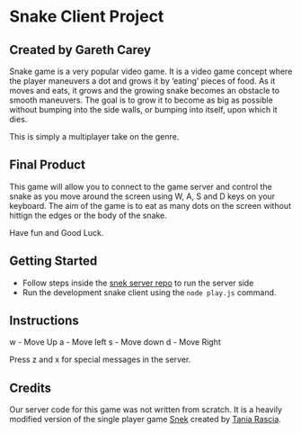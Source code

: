 # Snake Client Project

## Created by Gareth Carey

Snake game is a very popular video game. It is a video game concept where the player maneuvers a dot and grows it by ‘eating’ pieces of food. As it moves and eats, it grows and the growing snake becomes an obstacle to smooth maneuvers. The goal is to grow it to become as big as possible without bumping into the side walls, or bumping into itself, upon which it dies.

This is simply a multiplayer take on the genre.

## Final Product

This game will allow you to connect to the game server and control the snake as you move around the screen using W, A, S and D keys on your keyboard. The aim of the game is to eat as many dots on the screen without hittign the edges or the body of the snake.

Have fun and Good Luck.

## Getting Started

- Follow steps inside the [snek server repo](https://github.com/taniarascia/snek) to run the server side
- Run the development snake client using the `node play.js` command.

## Instructions

w - Move Up
a - Move left
s - Move down
d - Move Right

Press z and x for special messages in the server.

## Credits

Our server code for this game was not written from scratch. It is a heavily modified version of the single player game [Snek](https://github.com/taniarascia/snek) created by [Tania Rascia](https://github.com/taniarascia).
